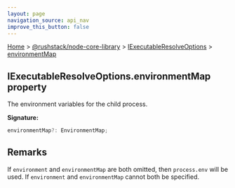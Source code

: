 ```yaml
---
layout: page
navigation_source: api_nav
improve_this_button: false
---
```



[Home](./index.md) &gt; [@rushstack/node-core-library](./node-core-library.md) &gt; [IExecutableResolveOptions](./node-core-library.iexecutableresolveoptions.md) &gt; [environmentMap](./node-core-library.iexecutableresolveoptions.environmentmap.md)

## IExecutableResolveOptions.environmentMap property

The environment variables for the child process.

<b>Signature:</b>

```typescript
environmentMap?: EnvironmentMap;
```

## Remarks

If `environment` and `environmentMap` are both omitted, then `process.env` will be used. If `environment` and `environmentMap` cannot both be specified.
